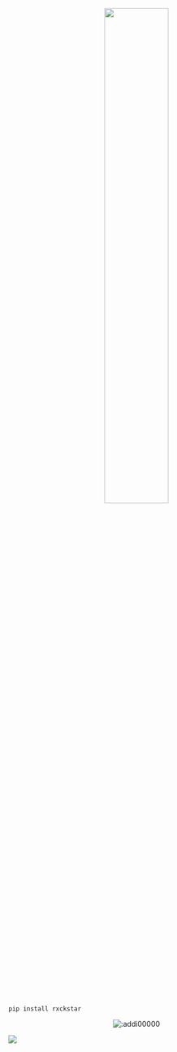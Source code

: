 <!-- <p align=center><img width=90% src="banner.gif"></img></p> -->
<p align=center>
<a href="https://discord.com/users/703179231886049341"><img src="https://discord.c99.nl/widget/theme-4/1016265659715420172.png" width=50%></a>
 </p>

```sh-session
pip install rxckstar 
```
<p align="center"><img src="https://count.getloli.com/get/@:addi00000" alt=":addi00000" /></p>

 



















![](https://raw.githubusercontent.com/Sutil/Sutil/2b2fad3bf54522bb30c8c170591fc68ff51b69e6/github-contribution-grid-snake2.svg)





